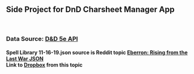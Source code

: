 ## Side Project for DnD Charsheet Manager App
<br />

### Data Source: [D&D 5e API](https://www.dnd5eapi.co/)



#### Spell Library 11-16-19.json source is Reddit topic [Eberron: Rising from the Last War JSON](https://www.reddit.com/r/improvedinitiative/comments/e0b502/eberron_rising_from_the_last_war_json/) <br /> Link to [Dropbox](https://www.dropbox.com/sh/mynr6seqj4uelyv/AAAUxNI2-lY16XAq7am4Ujhja?dl=0&preview=Spell+Library+11-16-19.JSON) from this topic 
